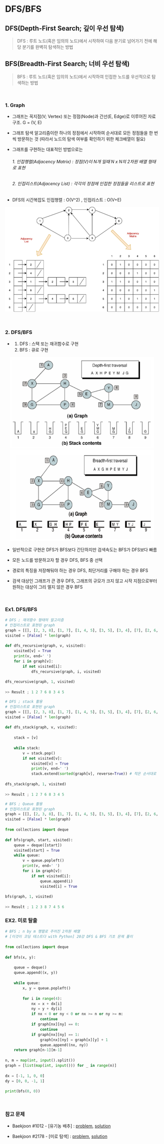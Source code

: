 

# DFS/BFS

## DFS(Depth-First Search; 깊이 우선 탐색)

> DFS : 루트 노드(혹은 임의의 노드)에서 시작하여 다음 분기로 넘어가기 전에 해당 분기를 완벽히 탐색하는 방법

## BFS(Breadth-First Search; 너비 우선 탐색)

> BFS : 루트 노드(혹은 임의의 노드)에서 시작하여 인접한 노드를 우선적으로 탐색하는 방법

<br>

### 1. Graph

- 그래프는 꼭지점(V; Vertex) 또는 정점(Node)과 간선(E, Edge)로 이루어진 자료구조. G = (V, E)

- 그래프 탐색 알고리즘이란 하나의 정점에서 시작하여 순서대로 모든 정점들을 한 번씩 방문하는 것 (따라서 노드의 탐색 여부를 확인하기 위한 체크배열이 필요)

- 그래프를 구현하는 대표적인 방법으로는 

  ###### 1. 인접행렬(Adjacency Matrix) : 정점(V)이 N개 일때 N x N의 2차원 배열 형태로 표현

  ###### 2. 인접리스트(Adjacency List) : 각각의 정점에 인접한 정점들을 리스트로 표현

- DFS의 시간복잡도 인접행렬 : O(V^2) , 인접리스트 : O(V+E)

<p align="center"><img src=".\IMAGE\adj.png" alt="adj" style="zoom:70%;" /></p>

<br>

### 2. DFS/BFS

- 1. DFS : 스택 또는 재귀함수로 구현
  2. BFS : 큐로 구현

<p align="center"><img src=".\IMAGE\dfs.png" alt="dfs" height="300px" width="470px" /> <img src=".\IMAGE\bfs.png" alt="bfs"  height="300px" width="470px" /></p>

- 일반적으로 구현은 DFS가 BFS보다 간단하지만 검색속도는 BFS가 DFS보다 빠름

- 모든 노드를 방문하고자 할 경우 DFS, BFS 중 선택
- 경로의 특징을 저장해둬야 하는 경우 DFS, 최단거리를 구해야 하는 경우 BFS
- 검색 대상인 그래프가 큰 경우 DFS, 그래프의 규모가 크지 않고 시작 지점으로부터 원하는 대상이 그리 멀지 않은 경우 BFS

<br>

### Ex1. DFS/BFS

```python
# DFS ; 재귀함수 형태의 알고리즘
# 인접리스트로 표현된 graph
graph = [[], [2, 3, 8], [1, 7], [1, 4, 5], [3, 5], [3, 4], [7], [2, 6, 8], [1, 7]]
visited = [False] * len(graph)

def dfs_recursive(graph, v, visited):
    visited[v] = True
    print(v, end=' ')
    for i in graph[v]:
        if not visited[i]:
            dfs_recursive(graph, i, visited)
            
dfs_recursive(graph, 1, visited)

>> Result ; 1 2 7 6 8 3 4 5
```

```python
# DFS ; stack 활용
# 인접리스트로 표현된 graph
graph = [[], [2, 3, 8], [1, 7], [1, 4, 5], [3, 5], [3, 4], [7], [2, 6, 8], [1, 7]]
visited = [False] * len(graph)

def dfs_stack(graph, v, visited):
    
    stack = [v]
     
    while stack:
        v = stack.pop()
        if not visited[v]:
            visited[v] = True
            print(v, end=' ')
            stack.extend(sorted(graph[v], reverse=True)) # 작은 순서대로 방문하기 위해 sorted 활용
            
dfs_stack(graph, 1, visited)

>> Result ; 1 2 7 6 8 3 4 5
```

```python
# BFS ; Queue 활용
# 인접리스트로 표현된 graph
graph = [[], [2, 3, 8], [1, 7], [1, 4, 5], [3, 5], [3, 4], [7], [2, 6, 8], [1, 7]]
visited = [False] * len(graph)

from collections import deque

def bfs(graph, start, visited):
    queue = deque([start])
    visited[start] = True
    while queue:
        v = queue.popleft()
        print(v, end=' ')
        for i in graph[v]:
            if not visited[i]:
                queue.append(i)
                visited[i] = True
                
bfs(graph, 1, visited)

>> Result ; 1 2 3 8 7 4 5 6
```

### EX2. 미로 탈출

```python
# BFS ; n by m 행렬로 주어진 2차원 배열
# [이것이 코딩 테스트다 with Python] 20강 DFS & BFS 기초 문제 풀이

from collections import deque

def bfs(x, y):
    
    queue = deque()
    queue.append((x, y))
    
    while queue:
        x, y = queue.popleft()
        
        for i in range(4):
            nx = x + dx[i]
            ny = y + dy[i]
            if nx < 0 or ny < 0 or nx >= n or ny >= m:
                continue
            if graph[nx][ny] == 0:
                continue
            if graph[nx][ny] == 1:
                graph[nx][ny] = graph[x][y] + 1
                queue.append((nx, ny))
	return graph[n-1][m-1]

n, m = map(int, input().split())
graph = [list(map(int, input())) for _ in range(n)]

dx = [-1, 1, 0, 0]
dy = [0, 0, -1, 1]

print(bfs(0, 0))
```

<br>

### 참고 문제

- Baekjoon #1012 - [유기농 배추] : [problem](https://www.acmicpc.net/problem/1012), [solution](https://github.com/cgvvxx/algorithm_study/blob/master/ps/DFS%2C%20BFS/036_B_1012.py)

- Baekjoon #2178 - [미로 탐색] : [problem](https://www.acmicpc.net/problem/2178), [solution](https://github.com/cgvvxx/algorithm_study/blob/master/ps/DFS%2C%20BFS/041_B_2178.py)

  

